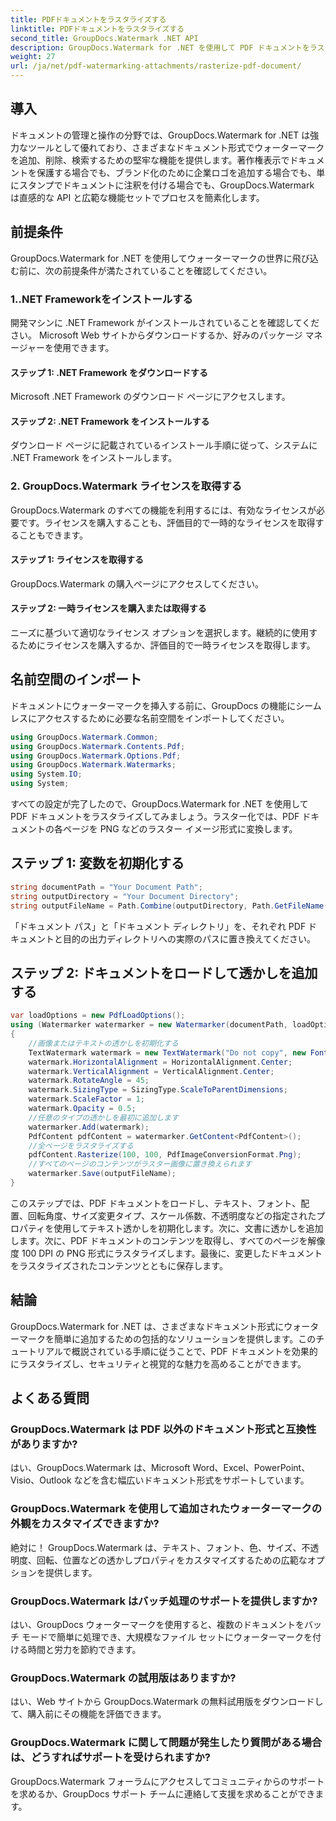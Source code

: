 ```yaml
---
title: PDFドキュメントをラスタライズする
linktitle: PDFドキュメントをラスタライズする
second_title: GroupDocs.Watermark .NET API
description: GroupDocs.Watermark for .NET を使用して PDF ドキュメントをラスタライズする方法を学びます。ドキュメントのセキュリティと視覚的な魅力を簡単に強化します。
weight: 27
url: /ja/net/pdf-watermarking-attachments/rasterize-pdf-document/
---
```

## 導入
ドキュメントの管理と操作の分野では、GroupDocs.Watermark for .NET は強力なツールとして優れており、さまざまなドキュメント形式でウォーターマークを追加、削除、検索するための堅牢な機能を提供します。著作権表示でドキュメントを保護する場合でも、ブランド化のために企業ロゴを追加する場合でも、単にスタンプでドキュメントに注釈を付ける場合でも、GroupDocs.Watermark は直感的な API と広範な機能セットでプロセスを簡素化します。
## 前提条件
GroupDocs.Watermark for .NET を使用してウォーターマークの世界に飛び込む前に、次の前提条件が満たされていることを確認してください。
### 1..NET Frameworkをインストールする
開発マシンに .NET Framework がインストールされていることを確認してください。 Microsoft Web サイトからダウンロードするか、好みのパッケージ マネージャーを使用できます。
#### ステップ 1: .NET Framework をダウンロードする
Microsoft .NET Framework のダウンロード ページにアクセスします。
#### ステップ 2: .NET Framework をインストールする
ダウンロード ページに記載されているインストール手順に従って、システムに .NET Framework をインストールします。
### 2. GroupDocs.Watermark ライセンスを取得する
GroupDocs.Watermark のすべての機能を利用するには、有効なライセンスが必要です。ライセンスを購入することも、評価目的で一時的なライセンスを取得することもできます。
#### ステップ 1: ライセンスを取得する
GroupDocs.Watermark の購入ページにアクセスしてください。
#### ステップ 2: 一時ライセンスを購入または取得する
ニーズに基づいて適切なライセンス オプションを選択します。継続的に使用するためにライセンスを購入するか、評価目的で一時ライセンスを取得します。

## 名前空間のインポート
ドキュメントにウォーターマークを挿入する前に、GroupDocs の機能にシームレスにアクセスするために必要な名前空間をインポートしてください。
```csharp
using GroupDocs.Watermark.Common;
using GroupDocs.Watermark.Contents.Pdf;
using GroupDocs.Watermark.Options.Pdf;
using GroupDocs.Watermark.Watermarks;
using System.IO;
using System;
```

すべての設定が完了したので、GroupDocs.Watermark for .NET を使用して PDF ドキュメントをラスタライズしてみましょう。ラスター化では、PDF ドキュメントの各ページを PNG などのラスター イメージ形式に変換します。
## ステップ 1: 変数を初期化する
```csharp
string documentPath = "Your Document Path";
string outputDirectory = "Your Document Directory";
string outputFileName = Path.Combine(outputDirectory, Path.GetFileName(documentPath));
```
「ドキュメント パス」と「ドキュメント ディレクトリ」を、それぞれ PDF ドキュメントと目的の出力ディレクトリへの実際のパスに置き換えてください。
## ステップ 2: ドキュメントをロードして透かしを追加する
```csharp
var loadOptions = new PdfLoadOptions();
using (Watermarker watermarker = new Watermarker(documentPath, loadOptions))
{
    //画像またはテキストの透かしを初期化する
    TextWatermark watermark = new TextWatermark("Do not copy", new Font("Arial", 8));
    watermark.HorizontalAlignment = HorizontalAlignment.Center;
    watermark.VerticalAlignment = VerticalAlignment.Center;
    watermark.RotateAngle = 45;
    watermark.SizingType = SizingType.ScaleToParentDimensions;
    watermark.ScaleFactor = 1;
    watermark.Opacity = 0.5;
    //任意のタイプの透かしを最初に追加します
    watermarker.Add(watermark);
    PdfContent pdfContent = watermarker.GetContent<PdfContent>();
    //全ページをラスタライズする
    pdfContent.Rasterize(100, 100, PdfImageConversionFormat.Png);
    //すべてのページのコンテンツがラスター画像に置き換えられます
    watermarker.Save(outputFileName);
}
```
このステップでは、PDF ドキュメントをロードし、テキスト、フォント、配置、回転角度、サイズ変更タイプ、スケール係数、不透明度などの指定されたプロパティを使用してテキスト透かしを初期化します。次に、文書に透かしを追加します。次に、PDF ドキュメントのコンテンツを取得し、すべてのページを解像度 100 DPI の PNG 形式にラスタライズします。最後に、変更したドキュメントをラスタライズされたコンテンツとともに保存します。

## 結論
GroupDocs.Watermark for .NET は、さまざまなドキュメント形式にウォーターマークを簡単に追加するための包括的なソリューションを提供します。このチュートリアルで概説されている手順に従うことで、PDF ドキュメントを効果的にラスタライズし、セキュリティと視覚的な魅力を高めることができます。
## よくある質問
### GroupDocs.Watermark は PDF 以外のドキュメント形式と互換性がありますか?
はい、GroupDocs.Watermark は、Microsoft Word、Excel、PowerPoint、Visio、Outlook などを含む幅広いドキュメント形式をサポートしています。
### GroupDocs.Watermark を使用して追加されたウォーターマークの外観をカスタマイズできますか?
絶対に！ GroupDocs.Watermark は、テキスト、フォント、色、サイズ、不透明度、回転、位置などの透かしプロパティをカスタマイズするための広範なオプションを提供します。
### GroupDocs.Watermark はバッチ処理のサポートを提供しますか?
はい、GroupDocs ウォーターマークを使用すると、複数のドキュメントをバッチ モードで簡単に処理でき、大規模なファイル セットにウォーターマークを付ける時間と労力を節約できます。
### GroupDocs.Watermark の試用版はありますか?
はい、Web サイトから GroupDocs.Watermark の無料試用版をダウンロードして、購入前にその機能を評価できます。
### GroupDocs.Watermark に関して問題が発生したり質問がある場合は、どうすればサポートを受けられますか?
GroupDocs.Watermark フォーラムにアクセスしてコミュニティからのサポートを求めるか、GroupDocs サポート チームに連絡して支援を求めることができます。